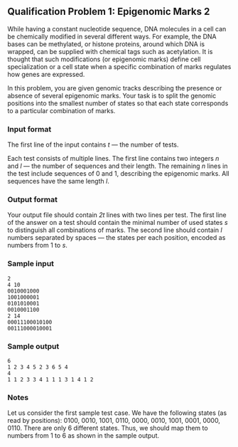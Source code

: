 ## Qualification Problem 1: Epigenomic Marks 2
While having a constant nucleotide sequence, DNA molecules in a cell can be chemically modified in several different ways. For example, the DNA bases can be methylated, or histone proteins, around which DNA is wrapped, can be supplied with chemical tags such as acetylation. It is thought that such modifications (or epigenomic marks) define cell specialization or a cell state when a specific combination of marks regulates how genes are expressed.

In this problem, you are given genomic tracks describing the presence or absence of several epigenomic marks. Your task is to split the genomic positions into the smallest number of states so that each state corresponds to a particular combination of marks.

### Input format
The first line of the input contains _t_ — the number of tests.

Each test consists of multiple lines. The first line contains two integers _n_ and _l_ — the number of sequences and their length. The remaining _n_ lines in the test include sequences of 0 and 1, describing the epigenomic marks. All sequences have the same length _l_. 

### Output format
Your output file should contain _2t_ lines with two lines per test. The first line of the answer on a test should contain the minimal number of used states _s_ to distinguish all combinations of marks. The second line should contain _l_ numbers separated by spaces — the states per each position, encoded as numbers from 1 to _s_.

### Sample input
```
2
4 10
0010001000
1001000001
0101010001
0010001100
2 14
00011100010100
00111000010001
```

### Sample output
```
6
1 2 3 4 5 2 3 6 5 4
4
1 1 2 3 3 4 1 1 1 3 1 4 1 2
```

### Notes
Let us consider the first sample test case. We have the following states (as read by positions): 0100, 0010, 1001, 0110, 0000, 0010, 1001, 0001, 0000, 0110. There are only 6 different states. Thus, we should map them to numbers from 1 to 6 as shown in the sample output.